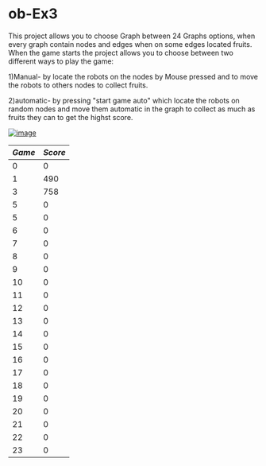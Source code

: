 # ob-Ex3

This project allows you to choose Graph between 24 Graphs options,
when every graph contain nodes and edges when on some edges located fruits.
When the game starts the project allows you to choose between two different ways to play the game:

1)Manual- by locate the robots on the nodes by Mouse pressed and to move the robots to others nodes to collect fruits.

2)automatic- by pressing "start game auto" which locate the robots on random nodes and move them automatic in the graph to collect 
as much as fruits they can to get the highst score. 




<a href="https://ibb.co/Q8gdQNg"><img src="https://i.ibb.co/hX6f9W6/image.png" alt="image" border="0"></a>


| _Game_ | _Score_ |
|-------------|------------|
| 0        | 0   | 
| 1         | 490 | 
| 3         | 758 | 
| 5         | 0    | 
| 5        | 0| 
| 6         | 0    | 
| 7        | 0| 
| 8         | 0    | 
| 9        | 0| 
| 10         | 0     | 
| 11         | 0 | 
| 12         | 0     | 
| 13         | 0 | 
| 14       | 0    | 
| 15         | 0| 
| 16         | 0     | 
| 17        | 0 | 
| 18         | 0     | 
| 19        | 0 | 
| 20        | 0    |
|21        | 0 | 
| 22        | 0     | 
| 23        | 0 |
